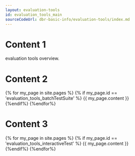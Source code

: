 ```yaml
---
layout: evaluation-tools
id: evaluation_tools_main
sourceCodeUrl: dbr-basic-info/evaluation-tools/index.md
---
```


# Content 1
evaluation tools overview.  


# Content 2
{% for my_page in site.pages %}
{% if my_page.id == 'evaluation_tools_batchTestSuite' %}
{{ my_page.content }}  
{%endif%}
{%endfor%} 

# Content 3
{% for my_page in site.pages %}
{% if my_page.id == 'evaluation_tools_interactiveTest' %}
{{ my_page.content }}  
{%endif%}
{%endfor%}
